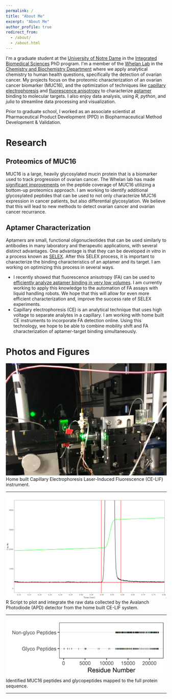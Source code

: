 ```yaml
---
permalink: /
title: "About Me"
excerpt: "About Me"
author_profile: true
redirect_from: 
  - /about/
  - /about.html
---
```


I'm a graduate student at the [University of Notre Dame](https://www.nd.edu/) in the [Integrated Biomedical Sciences](https://ibms.nd.edu/) PhD program. I'm a member of the [Whelan Lab](https://whelanlabnd.weebly.com/) in the [Chemistry and Biochemistry Department](https://chemistry.nd.edu/) where we apply analytical chemistry to human health questions, specifically the detection of ovarian cancer. My projects focus on the proteomic characterization of an ovarian cancer biomarker (MUC16), and the optimization of techniques like [capillary electrophoresis](https://en.wikipedia.org/wiki/Capillary_electrophoresis) and [fluorescence anisotropy](https://en.wikipedia.org/wiki/Fluorescence_anisotropy) to characterize [aptamer](https://en.wikipedia.org/wiki/Aptamer) binding to molecular targets. I also enjoy data analysis, using *R*, *python*, and *julia* to streamline data processing and visualization.

Prior to graduate school, I worked as an associate scientist at Pharmaceutical Product Development (PPD) in Biopharmaceutical Method Development & Validation. 

Research
======
## Proteomics of MUC16
MUC16 is a large, heavily glycosylated mucin protein that is a biomarker used to track progression of ovarian cancer. The Whelan lab has made [significant improvements](https://pubs.rsc.org/en/content/articlelanding/2020/an/d0an01701a#!divAbstract) on the peptide coverage of MUC16 utilizing a bottom-up proteomics approach. I am working to identify additional glycosylated peptides that can be used to not only characterize MUC16 expression in cancer patients, but also differential glycosylation. We believe that this will lead to new methods to detect ovarian cancer and ovarian cancer recurrance. 

## Aptamer Characterization
Aptamers are small, functional oligonucleotides that can be used similarly to antibodies in many laboratory and therapeutic applications, with several distinct advantages. One advantage is that they can be developed *in vitro* in a process known as [SELEX](https://en.wikipedia.org/wiki/Systematic_evolution_of_ligands_by_exponential_enrichment). After this SELEX process, it is important to characterize the binding characteristics of an aptamer and its target. I am working on optimizing this process in several ways.
* I recently showed that fluorescence anisotropy (FA) can be used to [efficiently analyze aptamer binding in very low volumes](https://pubs.rsc.org/en/content/articlelanding/2021/AY/D0AY02256J#!divAbstract). I am currently working to apply this knowledge to the automation of FA assays with liquid handling robots. We hope that this will allow for even more efficient characterization and, improve the success rate of SELEX experiments.
* Capillary electrophoresis (CE) is an analytical technique that uses high voltage to separate analytes in a capillary. I am working with home built CE instruments to incorporate FA detection online. Using this technology, we hope to be able to combine mobility shift and FA characterization of aptamer-target binding simultaneously.

Photos and Figures
======
![HBCE](/images/unnamed_2.jpg "this is the title")
Home built Capillary Electrophoresis Laser-Induced Fluorescence (CE-LIF) instrument.

------

![Example_integration](/images/Example_integration.bmp)
R Script to plot and integrate the raw data collected by the Avalanch Photodiode (APD) detector from the home built CE-LIF system.

------

![glyco_peps](/images/Glyco_vs_non_glyco_peptides_fitz_MUC16_2.jpg)
Identified MUC16 peptides and glycopeptides mapped to the full protein sequence.

------
